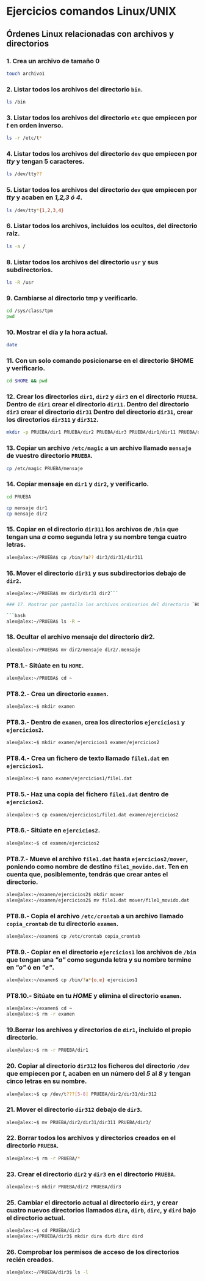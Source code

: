 # Ejercicios comandos Linux/UNIX

## Órdenes Linux relacionadas con archivos y directorios

### 1. Crea un archivo de tamaño 0

```bash
touch archivo1
```

### 2. Listar todos los archivos del directorio `bin`.

```bash
ls /bin
```
  
### 3. Listar todos los archivos del directorio `etc` que empiecen por *t* en orden inverso.

```bash
ls -r /etc/t*
```

### 4. Listar todos los archivos del directorio `dev` que empiecen por *tty* y tengan 5 caracteres.

```bash
ls /dev/tty??
```

### 5. Listar todos los archivos del directorio `dev` que empiecen por *tty* y acaben en *1,2,3 ó 4*.

```bash
ls /dev/tty*{1,2,3,4}
```


### 6. Listar todos los archivos, incluidos los ocultos, del directorio raíz.

```bash
ls -a /
```


### 8. Listar todos los archivos del directorio `usr` y sus subdirectorios.

```bash
ls -R /usr
```

### 9. Cambiarse al directorio tmp y verificarlo.

```bash
cd /sys/class/tpm
pwd
```

### 10. Mostrar el día y la hora actual.

```bash
date
```

### 11. Con un solo comando posicionarse en el directorio $HOME y verificarlo.

```bash
cd $HOME && pwd
```

### 12. Crear los directorios `dir1`, `dir2` y `dir3` en el directorio `PRUEBA`. Dentro de `dir1` crear el directorio `dir11`. Dentro del directorio `dir3` crear el directorio `dir31` Dentro del directorio `dir31`, crear los directorios `dir311` y `dir312`.

```bash
mkdir -p PRUEBA/dir1 PRUEBA/dir2 PRUEBA/dir3 PRUEBA/dir1/dir11 PRUEBA/dir3/dir31 PRUEBA/dir3/dir31/dir311 PRUEBA/dir3/dir31/dir312
```

### 13. Copiar un archivo `/etc/magic` a un archivo llamado `mensaje` de vuestro directorio `PRUEBA`.

```bash
cp /etc/magic PRUEBA/mensaje
```

### 14. Copiar mensaje en `dir1` y `dir2`, y verificarlo.

```bash
cd PRUEBA

cp mensaje dir1
cp mensaje dir2
```

### 15. Copiar en el directorio `dir311` los archivos de `/bin` que tengan una *a* como segunda letra y su nombre tenga cuatro letras.

```bash
alex@alex:~/PRUEBA$ cp /bin/?a?? dir3/dir31/dir311
```

### 16. Mover el directorio `dir31` y sus subdirectorios debajo de `dir2`.

```bash
alex@alex:~/PRUEBA$ mv dir3/dir31 dir2```

### 17. Mostrar por pantalla los archivos ordinarios del directorio `HOME` y sus subdirectorios.

```bash
alex@alex:~/PRUEBA$ ls -R ~
```

### 18. Ocultar el archivo mensaje del directorio dir2.

```bash
alex@alex:~/PRUEBA$ mv dir2/mensaje dir2/.mensaje
```

### PT8.1.- Sitúate en tu `HOME`.

```bash
alex@alex:~/PRUEBA$ cd ~
```

### PT8.2.- Crea un directorio `examen`.

```bash
alex@alex:~$ mkdir examen

```

### PT8.3.- Dentro de `examen`, crea los directorios `ejercicios1` y `ejercicios2`.

```bash
alex@alex:~$ mkdir examen/ejercicios1 examen/ejercicios2
```

### PT8.4.- Crea un fichero de texto llamado `file1.dat` en `ejercicios1`.

```bash
alex@alex:~$ nano examen/ejercicios1/file1.dat
```

### PT8.5.- Haz una copia del fichero `file1.dat` dentro de `ejercicios2`.

```bash
alex@alex:~$ cp examen/ejercicios1/file1.dat examen/ejercicios2
```

### PT8.6.- Sitúate en `ejercicios2`.

```bash
alex@alex:~$ cd examen/ejercicios2
```

### PT8.7.- Mueve el archivo `file1.dat` hasta `ejercicios2/mover`, poniendo como nombre de destino `file1_movido.dat`. Ten en cuenta que, posiblemente, tendrás que crear antes el directorio.

```bash
alex@alex:~/examen/ejercicios2$ mkdir mover
alex@alex:~/examen/ejercicios2$ mv file1.dat mover/file1_movido.dat

```

### PT8.8.- Copia el archivo `/etc/crontab` a un archivo llamado `copia_crontab` de tu directorio `examen`.

```bash
alex@alex:~/examen$ cp /etc/crontab copia_crontab
```

### PT8.9.- Copiar en el directorio `ejercicios1` los archivos de `/bin` que tengan una *"a"* como segunda letra y su nombre termine en *"o"* ó en *"e"*.

```bash
alex@alex:~/examen$ cp /bin/?a*{o,e} ejercicios1
```

### PT8.10.- Sitúate en tu *HOME* y elimina el directorio `examen`.

```bash
alex@alex:~/examen$ cd ~
alex@alex:~$ rm -r examen
```


### 19.Borrar los archivos y directorios de `dir1`, incluido el propio directorio.

```bash
alex@alex:~$ rm -r PRUEBA/dir1
```

### 20. Copiar al directorio `dir312` los ficheros del directorio `/dev` que empiecen por *t*, acaben en un número del *5* al *8* y tengan cinco letras en su nombre.

```bash
alex@alex:~$ cp /dev/t???[5-8] PRUEBA/dir2/dir31/dir312
```

### 21. Mover el directorio `dir312` debajo de `dir3`.

```bash
alex@alex:~$ mv PRUEBA/dir2/dir31/dir311 PRUEBA/dir3/
```

### 22. Borrar todos los archivos y directorios creados en el directorio `PRUEBA`.

```bash
alex@alex:~$ rm -r PRUEBA/*
```

### 23. Crear el directorio `dir2` y `dir3` en el directorio `PRUEBA`.

```bash
alex@alex:~$ mkdir PRUEBA/dir2 PRUEBA/dir3
```



### 25. Cambiar el directorio actual al directorio `dir3`, y crear cuatro nuevos directorios llamados `dira`, `dirb`, `dirc`, y `dird` bajo el directorio actual.

```bash
alex@alex:~$ cd PRUEBA/dir3
alex@alex:~/PRUEBA/dir3$ mkdir dira dirb dirc dird
```

### 26. Comprobar los permisos de acceso de los directorios recién creados.

```bash
alex@alex:~/PRUEBA/dir3$ ls -l
```

